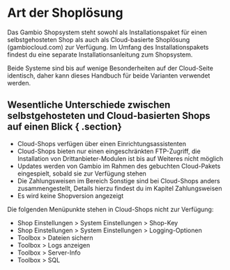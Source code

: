 # Art der Shoplösung

Das Gambio Shopsystem steht sowohl als Installationspaket für einen selbstgehosteten Shop als auch als Cloud-basierte Shoplösung \(gambiocloud.com\) zur Verfügung. Im Umfang des Installationspakets findest du eine separate Installationsanleitung zum Shopsystem.

Beide Systeme sind bis auf wenige Besonderheiten auf der Cloud-Seite identisch, daher kann dieses Handbuch für beide Varianten verwendet werden.

## Wesentliche Unterschiede zwischen selbstgehosteten und Cloud-basierten Shops auf einen Blick { .section}

-   Cloud-Shops verfügen über einen Einrichtungsassistenten
-   Cloud-Shops bieten nur einen eingeschränkten FTP-Zugriff, die Installation von Drittanbieter-Modulen ist bis auf Weiteres nicht möglich
-   Updates werden von Gambio im Rahmen des gebuchten Cloud-Pakets eingespielt, sobald sie zur Verfügung stehen
-   Die Zahlungsweisen im Bereich Sonstige sind bei Cloud-Shops anders zusammengestellt, Details hierzu findest du im Kapitel Zahlungsweisen
-   Es wird keine Shopversion angezeigt

Die folgenden Menüpunkte stehen in Cloud-Shops nicht zur Verfügung:

-   Shop Einstellungen \> System Einstellungen \> Shop-Key
-   Shop Einstellungen \> System Einstellungen \> Logging-Optionen
-   Toolbox \> Dateien sichern
-   Toolbox \> Logs anzeigen
-   Toolbox \> Server-Info
-   Toolbox \> SQL

